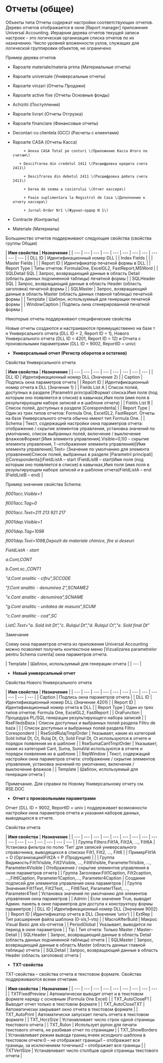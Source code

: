 # Отчеты \(общее\)

Объекты типа Отчеты содержат настройки соответствующих отчетов. Дерево отчетов отображается в окне \[Raport manager\] приложения Universal Accounting. Иерархия дерева отчетов текущей записи настроек – это логическая организация списка отчетов по их назначению. Число уровней вложенности узлов, служащих для логической группировки объектов, не ограничено

Пример дерева отчетов

 + Rapoarte materiale/materia prima \(Материальные отчеты\)

 + Rapoarte universale \(Универсальные отчеты\)

 + Rapoarte vinzari \(Отчеты Продажи\)

 + Rapoarte active fixe \(Отчеты Основные фонды\)

 + Achizitii \(Поступления\)

 + Rapoarte livrari \(Отчеты Отгрузка\)

 + Rapoarte financiare \(Финансовые отчеты\)

+ Decontari cu clientela \(GCC\) \(Расчеты с клиентами\)

 - Rapoarte CASA \(Отчеты Касса\)

            + Anexa CASA Total pe conturi \(Приложение Касса Итого по счетам\)

          + Descifrarea din credetul 2411 \(Расшифровка кредита счета 2411\)

            + Descifrarea din debetul 2411 \(Расшифровка дебета счета 2411\)

            + Darea de seama a casierului \(Отчет кассира\)

            + Foaie suplimentara la Registrul de Casa \(Дополнение к отчету кассира\)

            + Jurnal-Order Nr1 \(Журнал-ордер N 1\)

+ Contracte \(Контракты\)

+ Materiale \(Материалы\)

Большинство отчетов поддерживают следующие свойства \(свойства группы Общая\)



| **Имя свойства** | **Назначение** |
| --- | --- | --- | --- | --- | --- | --- | --- | --- | --- | --- |
| DLL ID | Идентификационный номер DLL |
| Index Fields |   |
| Master Fields |   |
| Report ID | Идентификатор печатной формы в DLL |
| Report Type | Типы отчетов: FormulaOne, ExcelGL2, FastReport,MSWord |
| SQLDetail SQL | Запрос, возвращающий данные в область Detail \(область данных подчиненной таблицы\) печатной формы |
| SQLHeader SQL | Запрос, возвращающий данные в область Header \(область заголовка\) печатной формы |
| SQLMaster | Запрос, возвращающий данные в область Master \(область данных главной таблицы\) печатной формы |
| Template | Шаблон, используемый для генерации печатной формы |
| WindowCaption | Подпись окна сгенерированной печатной формы |

Некоторые отчеты поддерживают специфические свойства

Новые отчеты создаются и настраиваются преимущественно на базе т н Универсального отчета \(DLL ID = 2, Report ID = 1\), Нового Универсального отчета \(DLL ID = 4201, Report ID = 12\) и Отчета с произвольными параметрами \(DLL ID = 9002, ReportID = univ\)

* **Универсальный отчет \(Регистр оборотов и остатков\)**

Свойства Универсального отчета



| **Имя свойства** | **Назначение** |
| --- | --- | --- | --- | --- | --- | --- | --- |
| DLL ID | Идентификационный номер DLL \(Значение 2\) |
| Caption | Подпись окна параметров отчета |
| Report ID | Идентификационный номер отчета в DLL \(Значение 1\) |
| Fields List A | Список полей, доступных в разделе \[Parametrii principali\]Формат списка:Имя поля \(под которым оно появляется в списке\) в кавычках,Имя поля \(имя поля в результирующем наборе записей и в шаблоне отчета\) |
| Fields List B | Список полей, доступных в разделе \[Corespondenta\] |
| Report Type | Один из трех типов отчетов: Formula One, ExcelGL2, FastReport. Отчеты на базе Универсального отчета обычно имеют тип Formula One. |
| Schema | Текст, содержащий настройки окна параметров отчета: отображение / скрытие элементов управления, установка значений по умолчанию, список выбранных полей, включение / выключение флажковФормат:\[Имя элемента управления\].Visible=0,1\(0 – скрытие элемента управления, 1 –отображение элемента управления\)\[Имя элемента управления\].Text= \(Значение по умолчанию для элемента управления\)Список полей, выбранных в разделе \[Parametrii principali\] \(\[Corespondenta\]\)FieldListA – start      \(FieldListB – start\)Имя поля \(под которым оно появляется в списке\) в кавычках,Имя поля \(имя поля в результирующем наборе записей и в шаблоне отчета\)FieldListA – end    \(FieldListB – end\) |

Пример значения свойства Schema:

_fl001acc.Visible=1_

_fl001acc.Tag=0_

_fl001acc.Text=211 213 921 217_

_fl001dep.Visible=1_

_fl001dep.Tag=1098_

_fl001dep.Text=1098,Depozit de materiale chimice, fire si deseuri_

_FieldListA - start_

_a.Cont,CONT_

_b.Cont.sc.,CONT1_

_"d.Cont analitic - cifru",SCCODE_

_"f.Cont analitic - denumirea 2",SCNAME2_

_"e.Cont analitic - denumirea",SCNAME_

_"g.Cont analitic - unitatea de masura",SCUM_

_"c.Cont analitic - cod",SC_

_ListC.Text="a. Sold init Dt","c. Rulajul Dt","d. Rulajul Ct","e. Sold final Dt"_

Замечание

Схему окна параметров отчета из приложения Universal Accounting можно позволяет получить контекстное меню \[Vizualizarea parametrelor pentru Schema curenta\] окна параметров отчета.

| Template | Шаблон, используемый для генерации отчета |
| --- |


* **Новый универсальный отчет**

Свойства Нового Универсального отчета



| **Имя свойства** | **Назначение** |
| --- | --- | --- | --- | --- | --- | --- | --- | --- | --- | --- | --- |
| Caption | Подпись окна параметров отчета |
| DLL ID | Идентификационный номер DLL \(Значение 4201\) |
| Report ID | Идентификационный номер отчета в DLL |
| Report Type | Один из трех типов отчетов: Formula One, ExcelGL2, FastReport |
| OraFunction | Процедура PL/SQL генерации результирующего набора записей |
| RseFiledsBaza | Список доступных и выбранных полей раздела Filtru de baza |
|   | Список доступных и выбранных полей раздела Filtru Corespondent |
| RseSoldRulajTmplOrder | Указывает, какие из категорий Sold Initial Dt, Ct, Rulaj Dt, Ct, Sold Final Dt, Ct используются в отчете и порядок появления их в шаблоне |
| RseSumaCantTmplOrder | Указывает, какие из категорий Cant, Suma, SumaVal используются в отчете и порядок появления их в шаблоне |
| RepWindow | Текст, содержащий настройки окна параметров отчета: отображение / скрытие элементов управления, установка значений по умолчанию, включение / выключение флажков |
| Template | Шаблон, используемый для генерации отчета |

Примечание. Для справки по Новому Универсальному отчету см. RSE.DOC

* **Отчет с произвольными параметрами**

Отчет \(DLL ID = 9002, ReportID = univ \) поддерживает возможности настройки окна параметров отчета и указания наборов данных, выводящихся в отчете.

Свойства отчета



| **Имя свойства** | **Назначение** |
| --- | --- | --- | --- | --- | --- | --- | --- | --- | --- | --- | --- | --- | --- | --- | --- |
| Группа Filters:Filt1A, Filt2A, …, Filt6A | Установка фильтра по полю ‘Тип’ для записей универсального справочника, выводящихся в списках Filt1, Filt2, …, Filt6 |
| ПримерFlit1A = O \(Организации\)Filt2A = P \(Продукция\) |  |
| Группа Видимость:Filt1Visible, Filt2Visible, …, Filt6Visible, Parameter1Visible, …, Parameter4Visible | Отображение / скрытие элементов управления в окне параметров отчета |
| Группа Заголовки:Filt1Caption, Filt2caption, …,Filt6Caption, Parameter1Caption,…, Parameter4Caption | Создание подписей для элементов управления окна параметров |
| Группа Значения:Filt1Text, Filt2Text, …, Filt6Text, Parameter1Text, …, Parameter4Text | Установка значений по умолчанию для элементов управления окна параметров |
| Admin | Если значение True, выводит Админ. панель в окне параметров для доступа к конструктору формы параметров |
| DLL ID | Идентификационный номер DLL \(Значение 9002\) |
| Report ID | Идентификатор отчета в DLL \(Значение ‘univ’\) |
| ExtRep | Тип расширения файла шаблона \(0-xls,1-vts\) |
| MacroAfterBuild | Макрос Visual Basic для xls-отчетов |
| PeriodGlobal | Указывает, выводится ли период в окне параметров |
| Tip | Тип отчета: Только Master / Master–Detail |
| SQLHeader | Запрос, возвращающий данные в область Detail \(область данных подчиненной таблицы\) отчета |
| SQLMaster | Запрос, возвращающий данные в область Master \(область данных главной таблицы\) отчета |
| SQLDetail | Запрос, возвращающий данные в область Header \(область заголовка\) отчета |

* **TXT-свойства**

TXT-свойства – свойства отчета в текстовом формате. Свойства поддерживаются всеми отчетами.

| **Имя свойства** | **Назначение** |
| --- | --- | --- | --- | --- | --- | --- | --- | --- |
| TXTFixedPreview | Автоматически выводит отчет и в текстовом формате наряду с основным \(Formula One Excel\) |
| TXT\_AutoCloseF1 | Выводит отчет только в текстовом формате |
| TXT\_AutoCloseTXT | Автоматически закрывает окно отчета в текстовом формате |
| TXT\_AutoPrint | Автоматически запускает печать отчета в текстовом формате |
| TXT\_HorzSize | Устанавливает число строк одной страницы текстового отчета |
| TXT\_Rulon | Использует рулон для печати текстового отчета, не разбивая отчет по страницам |
| TXT\_ShowBorders | Устанавливает режим вывода границ ячеек исходного шаблона в текстовом отчете:0 – не отображает границы1 – отображает все границы, за исключением точечных2 – отображает все границы |
| TXTVertSize | Устанавливает число столбцов одной страницы текстового отчета |

